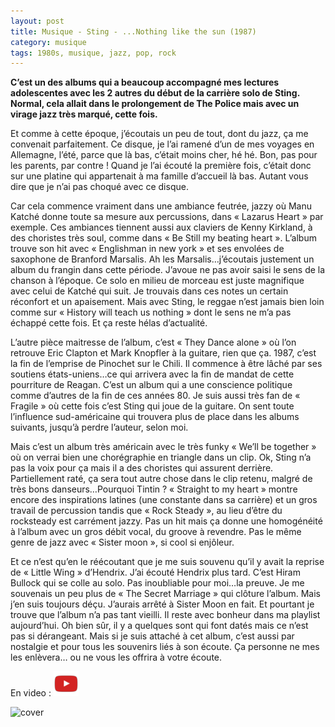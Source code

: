 ```yaml
---
layout: post
title: Musique - Sting - ...Nothing like the sun (1987)
category: musique
tags: 1980s, musique, jazz, pop, rock
---
```


**C’est un des albums qui a beaucoup accompagné mes lectures adolescentes avec les 2 autres du début de la carrière solo de Sting. Normal, cela allait dans le prolongement de The Police mais avec un virage jazz très marqué, cette fois.**

Et comme à cette époque, j’écoutais un peu de tout, dont du jazz, ça me convenait parfaitement. Ce disque, je l’ai ramené d’un de mes voyages en Allemagne, l’été, parce que là bas, c’était moins cher, hé hé. Bon, pas pour les parents, par contre ! Quand je l’ai écouté la première fois, c’était donc sur une platine qui appartenait à ma famille d’accueil là bas. Autant vous dire que je n’ai pas choqué avec ce disque.

Car cela commence vraiment dans une ambiance feutrée, jazzy où Manu Katché donne toute sa mesure aux percussions, dans « Lazarus Heart » par exemple. Ces ambiances tiennent aussi aux claviers de Kenny Kirkland, à des choristes très soul, comme dans « Be Still my beating heart ». L’album trouve son hit avec « Englishman in new york » et ses envolées de saxophone de Branford Marsalis. Ah les Marsalis…j’écoutais justement un album du frangin dans cette période. J’avoue ne pas avoir saisi le sens de la chanson à l’époque. Ce solo en milieu de morceau est juste magnifique avec celui de Katché qui suit. Je trouvais dans ces notes un certain réconfort et un apaisement. Mais avec Sting, le reggae n’est jamais bien loin comme sur « History will teach us nothing » dont le sens ne m’a pas échappé cette fois. Et ça reste hélas d’actualité.

L’autre pièce maitresse de l’album, c’est « They Dance alone » où l’on retrouve Eric Clapton et Mark Knopfler à la guitare, rien que ça. 1987, c’est la fin de l’emprise de Pinochet sur le Chili. Il commence à être lâché par ses soutiens états-uniens…ce qui arrivera avec la fin de mandat de cette pourriture de Reagan. C’est un album qui a une conscience politique comme d’autres de la fin de ces années 80. Je suis aussi très fan de « Fragile » où cette fois c’est Sting qui joue de la guitare. On sent toute l’influence sud-américaine qui trouvera plus de place dans les albums suivants, jusqu’à perdre l’auteur, selon moi.

Mais c’est un album très américain avec le très funky « We’ll be together » où on verrai bien une chorégraphie en triangle dans un clip. Ok, Sting n’a pas la voix pour ça mais il a des choristes qui assurent derrière. Partiellement raté, ça sera tout autre chose dans le clip retenu, malgré de très bons danseurs…Pourquoi Tintin ? « Straight to my heart » montre encore des inspirations latines (une constante dans sa carrière) et un gros travail de percussion tandis que « Rock Steady », au lieu d’être du rocksteady est carrément jazzy. Pas un hit mais ça donne une homogénéité à l’album avec un gros débit vocal, du groove à revendre. Pas le même genre de jazz avec « Sister moon », si cool si enjôleur.

Et ce n’est qu’en le réécoutant que je me suis souvenu qu’il y avait la reprise de « Little Wing » d’Hendrix. J’ai écouté Hendrix plus tard. C’est Hiram Bullock qui se colle au solo. Pas inoubliable pour moi…la preuve. Je me souvenais un peu plus de « The Secret Marriage » qui clôture l’album. Mais j’en suis toujours déçu. J’aurais arrêté à Sister Moon en fait. Et pourtant je trouve que l’album n’a pas tant vieilli. Il reste avec bonheur dans ma playlist aujourd’hui. Oh bien sûr, il y a quelques sont qui font datés mais ce n’est pas si dérangeant. Mais si je suis attaché à cet album, c’est aussi par nostalgie et pour tous les souvenirs liés à son écoute. Ça personne ne mes les enlèvera… ou ne vous les offrira à votre écoute.

En video : [![video](/images/youtube.png)](https://youtu.be/KYps5LfOaGg)

![cover](https://filedn.eu/llqi9IBxlYouGRXYG2xlROb/img/2020/stingnothing.jpg)
